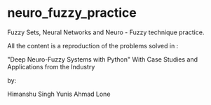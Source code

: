 # neuro_fuzzy_practice

Fuzzy Sets, Neural Networks and Neuro - Fuzzy technique practice. 

All the content is a reproduction of the problems solved in : 

"Deep Neuro-Fuzzy Systems with Python" With Case Studies and Applications from the Industry

by:

Himanshu Singh
Yunis Ahmad Lone 
